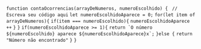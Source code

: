   ```function contaOcorrencias(arrayDeNumeros, numeroEscolhido) {```
 ``` // Escreva seu código aqui```
  ```let numeroEscolhidoAparece = 0;```
  ```for(let item of arrayDeNumeros){```
    ```if(item === numeroEscolhido){```
      ```numeroEscolhidoAparece ++```
    ```}```
  ```}```
  ```if(numeroEscolhidoAparece >= 1){```
    ```return `O número ${numeroEscolhido} aparece ${numeroEscolhidoAparece}x`;```
  ```}else {```
    ```return  "Número não encontrado"```
  ```}```
```}```
